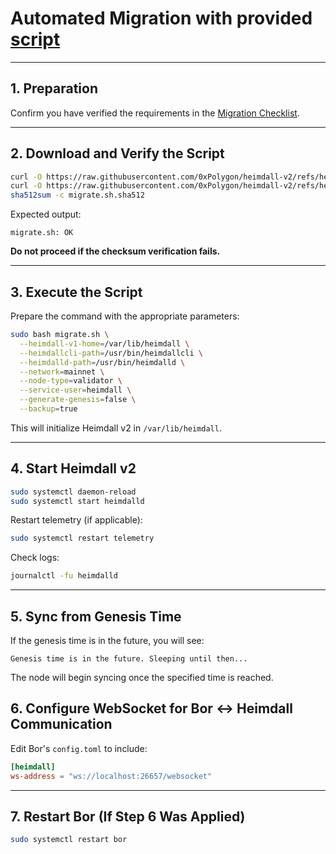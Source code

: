 # Automated Migration with provided [script](./script/migrate.sh)

---

## 1. Preparation

Confirm you have verified the requirements in the [Migration Checklist](../systemd/1-MIGRATION-CHECKLIST.md).

---

## 2. Download and Verify the Script

```bash
curl -O https://raw.githubusercontent.com/0xPolygon/heimdall-v2/refs/heads/develop/migration/script/migrate.sh
curl -O https://raw.githubusercontent.com/0xPolygon/heimdall-v2/refs/heads/develop/migration/script/migrate.sh.sha512
sha512sum -c migrate.sh.sha512
```

Expected output:

```
migrate.sh: OK
```

**Do not proceed if the checksum verification fails.**

---

## 3. Execute the Script

Prepare the command with the appropriate parameters:

```bash
sudo bash migrate.sh \
  --heimdall-v1-home=/var/lib/heimdall \
  --heimdallcli-path=/usr/bin/heimdallcli \
  --heimdalld-path=/usr/bin/heimdalld \
  --network=mainnet \
  --node-type=validator \
  --service-user=heimdall \
  --generate-genesis=false \
  --backup=true
```

This will initialize Heimdall v2 in `/var/lib/heimdall`.

---

## 4. Start Heimdall v2

```bash
sudo systemctl daemon-reload
sudo systemctl start heimdalld
```

Restart telemetry (if applicable):

```bash
sudo systemctl restart telemetry
```

Check logs:

```bash
journalctl -fu heimdalld
```

---

## 5. Sync from Genesis Time

If the genesis time is in the future, you will see:

```
Genesis time is in the future. Sleeping until then...
```

The node will begin syncing once the specified time is reached.

## 6. Configure WebSocket for Bor ↔ Heimdall Communication

Edit Bor's `config.toml` to include:

```toml
[heimdall]
ws-address = "ws://localhost:26657/websocket"
```

---

## 7. Restart Bor (If Step 6 Was Applied)

```bash
sudo systemctl restart bor
```
